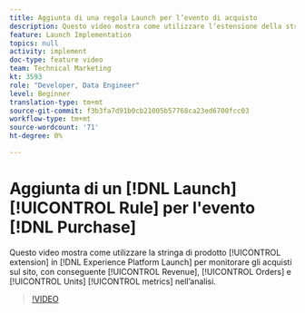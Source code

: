 ```yaml
---
title: Aggiunta di una regola Launch per l’evento di acquisto
description: Questo video mostra come utilizzare l’estensione della stringa di prodotto in Launch per monitorare gli acquisti sul sito, con conseguente metrica Ricavo, Ordini e Unità nell’analisi.
feature: Launch Implementation
topics: null
activity: implement
doc-type: feature video
team: Technical Marketing
kt: 3593
role: "Developer, Data Engineer"
level: Beginner
translation-type: tm+mt
source-git-commit: f3b3fa7d91b0cb21005b57768ca23ed6700fcc03
workflow-type: tm+mt
source-wordcount: '71'
ht-degree: 0%

---
```



# Aggiunta di un [!DNL Launch] [!UICONTROL Rule] per l&#39;evento [!DNL Purchase]

Questo video mostra come utilizzare la stringa di prodotto [!UICONTROL extension] in [!DNL Experience Platform Launch] per monitorare gli acquisti sul sito, con conseguente [!UICONTROL Revenue], [!UICONTROL Orders] e [!UICONTROL Units] [!UICONTROL metrics] nell’analisi.

>[!VIDEO](https://video.tv.adobe.com/v/28766/?quality=12)
